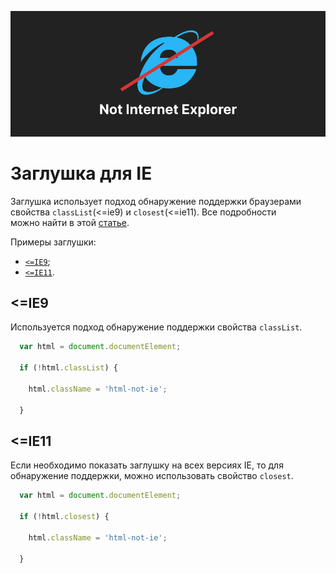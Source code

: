 ![not-ie](preview.jpg)

# Заглушка для IE
Заглушка использует подход обнаружение поддержки браузерами свойства `classList`(<=ie9) и `closest`(<=ie11).
Все подробности можно найти в этой [статье](https://udn.realityripple.com/docs/Archive/Using_Web_Standards_in_your_Web_Pages/Developing_cross-browser_and_cross-platform_pages).


Примеры заглушки:
* [`<=IE9`](https://doshirakfood.github.io/not-ie/classList.html);
* [`<=IE11`](https://doshirakfood.github.io/not-ie/closest.html).


## <=IE9
Используется подход обнаружение поддержки свойства `classList`.

```js
  var html = document.documentElement; 

  if (!html.classList) {

    html.className = 'html-not-ie';
  
  }
```


## <=IE11
Если необходимо показать заглушку на всех версиях IE, то для обнаружение поддержки, можно использовать свойство `сlosest`.

```js
  var html = document.documentElement; 

  if (!html.closest) {

    html.className = 'html-not-ie';
  
  }
```